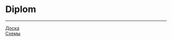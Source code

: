 # Diplom
____
[Доска](https://github.com/users/Marina-Tri/projects/1)
<br>
[Схемы](https://drive.google.com/drive/folders/1eQphry0zkkIbiNb2JQbONAAZu7VDCF4a?usp=sharing)
